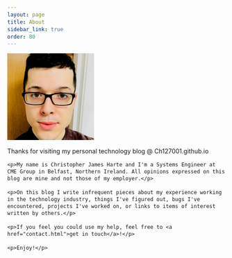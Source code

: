 ```yaml
---
layout: page
title: About
sidebar_link: true
order: 80
---
```



<div class="left-col">
    <img src="uploads/0.jpeg">
</div>

<div class="right-col">
    <p>Thanks for visiting my personal technology blog @ Ch127001.github.io</p>

    <p>My name is Christopher James Harte and I'm a Systems Engineer at CME Group in Belfast, Northern Ireland. All opinions expressed on this blog are mine and not those of my employer.</p>

    <p>On this blog I write infrequent pieces about my experience working in the technology industry, things I've figured out, bugs I've encountered, projects I've worked on, or links to items of interest written by others.</p>

    <p>If you feel you could use my help, feel free to <a href="contact.html">get in touch</a>!</p>

    <p>Enjoy!</p>
</div>
